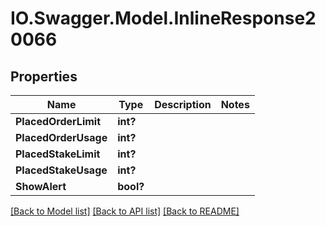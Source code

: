 # IO.Swagger.Model.InlineResponse20066
## Properties

Name | Type | Description | Notes
------------ | ------------- | ------------- | -------------
**PlacedOrderLimit** | **int?** |  | 
**PlacedOrderUsage** | **int?** |  | 
**PlacedStakeLimit** | **int?** |  | 
**PlacedStakeUsage** | **int?** |  | 
**ShowAlert** | **bool?** |  | 

[[Back to Model list]](../README.md#documentation-for-models) [[Back to API list]](../README.md#documentation-for-api-endpoints) [[Back to README]](../README.md)

